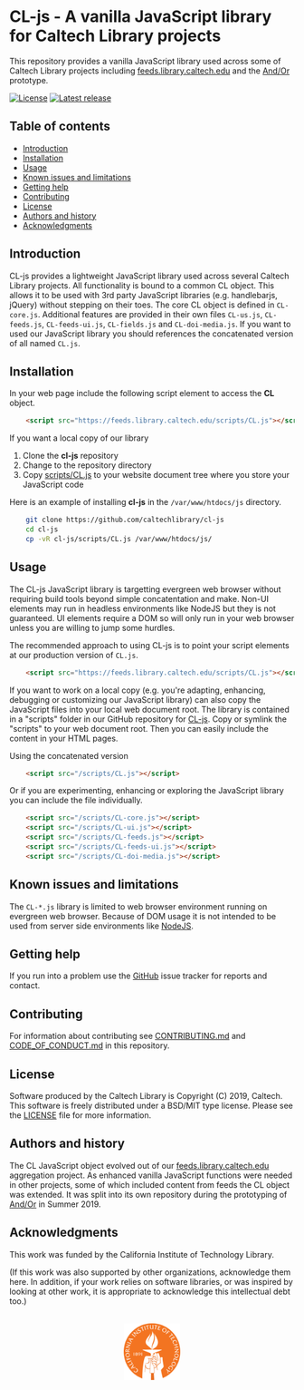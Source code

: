 CL-js - A vanilla JavaScript library for Caltech Library projects
=====================================================

This repository provides a vanilla JavaScript library 
used across some of Caltech Library projects including 
[feeds.library.caltech.edu](https://feeds.library.caltech.edu)
and the [And/Or](https://github.com/caltechlibrary/andor) prototype.

[![License](https://img.shields.io/badge/License-BSD%203--Clause-blue.svg?style=flat-square)](https://choosealicense.com/licenses/bsd-3-clause)
[![Latest release](https://img.shields.io/badge/Latest_release-0.1.2-b44e88.svg?style=flat-square)](http://shields.io)


Table of contents
-----------------

* [Introduction](#introduction)
* [Installation](#installation)
* [Usage](#usage)
* [Known issues and limitations](#known-issues-and-limitations)
* [Getting help](#getting-help)
* [Contributing](#contributing)
* [License](#license)
* [Authors and history](#authors-and-history)
* [Acknowledgments](#authors-and-acknowledgments)


Introduction
------------

CL-js provides a lightweight JavaScript library used across several
Caltech Library projects. All functionality is bound to a common CL
object.  This allows it to be used with 3rd party JavaScript 
libraries (e.g. handlebarjs, jQuery) without stepping on their toes.
The core CL object is defined in `CL-core.js`. Additional features
are provided in their own files `CL-us.js`, `CL-feeds.js`, 
`CL-feeds-ui.js`, `CL-fields.js` and `CL-doi-media.js`. 
If you want to used our JavaScript library you should 
references the concatenated version of all named `CL.js`.

Installation
------------

In your web page include the following script element to access
the **CL** object.

```html
    <script src="https://feeds.library.caltech.edu/scripts/CL.js"></script>
```

If you want a local copy of our library

1. Clone the **cl-js** repository
2. Change to the repository directory
3. Copy [scripts/CL.js](scripts/CL.js) to your website document tree where you store your JavaScript code

Here is an example of installing **cl-js** 
in the `/var/www/htdocs/js` directory.

```bash
    git clone https://github.com/caltechlibrary/cl-js
    cd cl-js
    cp -vR cl-js/scripts/CL.js /var/www/htdocs/js/
```

Usage
-----

The CL-js JavaScript library is targetting evergreen web browser
without requiring build tools beyond simple concatentation and make.
Non-UI elements may run in headless environments like NodeJS
but they is not guaranteed. UI elements require a DOM so will only
run in your web browser unless you are willing to jump some
hurdles.

The recommended approach to using CL-js is to point your script
elements at our production version of `CL.js`.

```html
    <script src="https://feeds.library.caltech.edu/scripts/CL.js"></script>
```

If you want to work on a local copy (e.g. you're adapting, enhancing, 
debugging or customizing our JavaScript library) can also copy the 
JavaScript files into your local web document root.  The library is 
contained in a "scripts" folder in our GitHub repository
for [CL-js](https://github.com/caltechlibrary/cl-js). Copy or symlink
the "scripts" to your web document root. Then you can easily include
the content in your HTML pages.

Using the concatenated version

```html
    <script src="/scripts/CL.js"></script>
```

Or if you are experimenting, enhancing or 
exploring the JavaScript library you can include
the file individually.

```html
    <script src="/scripts/CL-core.js"></script>
    <script src="/scripts/CL-ui.js"></script>
    <script src="/scripts/CL-feeds.js"></script>
    <script src="/scripts/CL-feeds-ui.js"></script>
    <script src="/scripts/CL-doi-media.js"></script>
```


Known issues and limitations
----------------------------

The `CL-*.js` library is limited to web browser environment
running on evergreen web browser. Because of DOM usage
it is not intended to be used from server side environments
like [NodeJS](https://nodejs.org).


Getting help
------------

If you run into a problem use the [GitHub](https://github.com/caltechlibrary/cl-js/issues) issue tracker for
reports and contact.


Contributing
------------

For information about contributing see [CONTRIBUTING.md](contributing.html)
and [CODE_OF_CONDUCT.md](code-of-conduct.html) in this repository.


License
-------

Software produced by the Caltech Library is Copyright (C) 2019, Caltech.  This software is freely distributed under a BSD/MIT type license.  Please see the [LICENSE](LICENSE) file for more information.


Authors and history
---------------------------

The CL JavaScript object evolved out of our [feeds.library.caltech.edu](https://feeds.library.caltech.edu) aggregation project. As enhanced vanilla 
JavaScript functions were needed in other projects, some of which
included content from feeds the CL object was extended. It was split
into its own repository during the prototyping of [And/Or](https://github.com/caltechlibrary/andor) in Summer 2019.


Acknowledgments
---------------

This work was funded by the California Institute of Technology Library.

(If this work was also supported by other organizations, acknowledge them here.  In addition, if your work relies on software libraries, or was inspired by looking at other work, it is appropriate to acknowledge this intellectual debt too.)

<div align="center">
  <br>
  <a href="https://www.caltech.edu">
    <img width="100" height="100" src="/assets/caltech-round.svg">
  </a>
</div>
